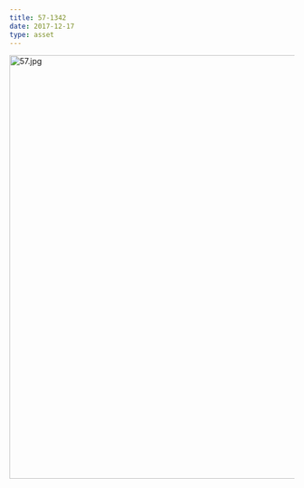 ```yaml
---
title: 57-1342
date: 2017-12-17
type: asset
---
```

<img src="https://histologylab.ctl.columbia.edu/assets/images/57.jpg" height="750" alt="57.jpg" style="margin: 0;padding: 0;border: 0;">
